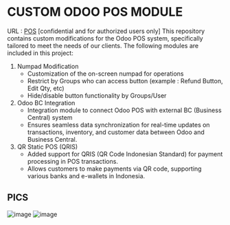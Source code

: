 # CUSTOM ODOO POS MODULE
URL : [POS](http://202.93.227.117:8069/web?db=Kopitien67) [confidential and for authorized users only]
This repository contains custom modifications for the Odoo POS system, specifically tailored to meet the needs of our clients. The following modules are included in this project:
1. Numpad Modification
   - Customization of the on-screen numpad for operations
   - Restrict by Groups who can access button (example : Refund Button, Edit Qty, etc)
   - Hide/disable button functionality by Groups/User
2. Odoo BC Integration
   - Integration module to connect Odoo POS with external BC (Business Central) system
   - Ensures seamless data synchronization for real-time updates on transactions, inventory, and customer data between Odoo and Business Central.
3. QR Static POS (QRIS)
   - Added support for QRIS (QR Code Indonesian Standard) for payment processing in POS transactions.
   - Allows customers to make payments via QR code, supporting various banks and e-wallets in Indonesia.

## PICS
![image](https://github.com/user-attachments/assets/6bca43d5-a95b-46fb-b5e4-c6f4e8009af4)
![image](https://github.com/user-attachments/assets/66fe7418-0c69-4b8b-b0be-1c461c94c76f)

